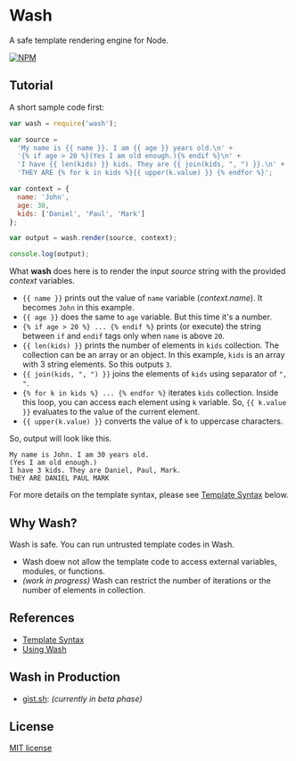 # Wash 

A safe template rendering engine for Node.

[![NPM](https://nodei.co/npm/wash.png?compact=true)](https://nodei.co/npm/wash/)

## Tutorial

A short sample code first:

```javascript
var wash = require('wash');

var source = 
  'My name is {{ name }}. I am {{ age }} years old.\n' +
  '{% if age > 20 %}(Yes I am old enough.){% endif %}\n' +
  'I have {{ len(kids) }} kids. They are {{ join(kids, ", ") }}.\n' +
  'THEY ARE {% for k in kids %}{{ upper(k.value) }} {% endfor %}';

var context = {
  name: 'John',
  age: 30,
  kids: ['Daniel', 'Paul', 'Mark']
};

var output = wash.render(source, context);

console.log(output);
```

What **wash** does here is to render the input _source_ string with the provided _context_ variables.

- `{{ name }}` prints out the value of `name` variable (_context.name_). It becomes `John` in this example.
- `{{ age }}` does the same to `age` variable. But this time it's a number.
- `{% if age > 20 %} ... {% endif %}` prints (or execute) the string between `if` and `endif` tags only when `name` is above `20`.
- `{{ len(kids) }}` prints the number of elements in `kids` collection. The collection can be an array or an object. In this example, `kids` is an array with 3 string elements. So this outputs `3`.
- `{{ join(kids, ", ") }}` joins the elements of `kids` using separator of `", "`. 
- `{% for k in kids %} ... {% endfor %}` iterates `kids` collection. Inside this loop, you can access each element using `k` variable. So, `{{ k.value }}` evaluates to the value of the current element.
- `{{ upper(k.value) }}` converts the value of `k` to uppercase characters.

So, output will look like this.

```
My name is John. I am 30 years old.
(Yes I am old enough.)
I have 3 kids. They are Daniel, Paul, Mark.
THEY ARE DANIEL PAUL MARK 
```

For more details on the template syntax, please see [Template Syntax](https://github.com/d5/wash/wiki/Template-Syntax) below.

## Why Wash?

Wash is safe. You can run untrusted template codes in Wash.

- Wash doew not allow the template code to access external variables, modules, or functions.
- _(work in progress)_ Wash can restrict the number of iterations or the number of elements in collection.

## References

- [Template Syntax](https://github.com/d5/wash/wiki/Template-Syntax)
- [Using Wash](https://github.com/d5/wash/wiki/Using-Wash)

## Wash in Production

- [gist.sh](http://gist.sh): _(currently in beta phase)_ 

## License

[MIT license](https://raw.github.com/d5/wash/master/LICENSE)
